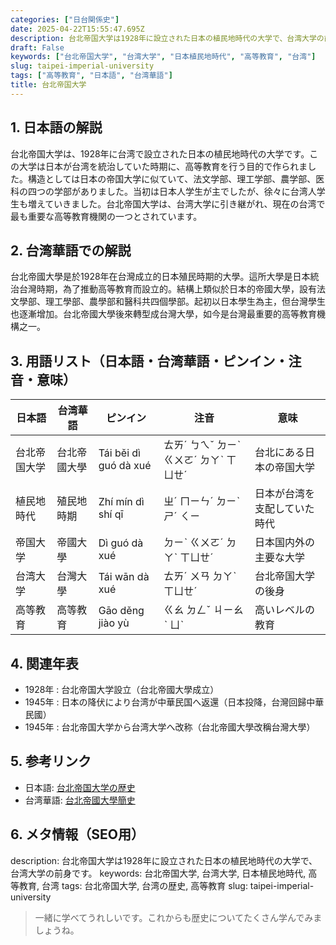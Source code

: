 ```yaml
---
categories: ["日台関係史"]
date: 2025-04-22T15:55:47.695Z
description: 台北帝国大学は1928年に設立された日本の植民地時代の大学で、台湾大学の前身です。
draft: False
keywords: ["台北帝国大学", "台湾大学", "日本植民地時代", "高等教育", "台湾"]
slug: taipei-imperial-university
tags: ["高等教育", "日本語", "台湾華語"]
title: 台北帝国大学
---
```




## 1. 日本語の解説
台北帝国大学は、1928年に台湾で設立された日本の植民地時代の大学です。この大学は日本が台湾を統治していた時期に、高等教育を行う目的で作られました。構造としては日本の帝国大学に似ていて、法文学部、理工学部、農学部、医科の四つの学部がありました。当初は日本人学生が主でしたが、徐々に台湾人学生も増えていきました。台北帝国大学は、台湾大学に引き継がれ、現在の台湾で最も重要な高等教育機関の一つとされています。

## 2. 台湾華語での解説
台北帝國大學是於1928年在台灣成立的日本殖民時期的大學。這所大學是日本統治台灣時期，為了推動高等教育而設立的。結構上類似於日本的帝國大學，設有法文學部、理工學部、農學部和醫科共四個學部。起初以日本學生為主，但台灣學生也逐漸增加。台北帝國大學後來轉型成台灣大學，如今是台灣最重要的高等教育機構之一。

## 3. 用語リスト（日本語・台湾華語・ピンイン・注音・意味）
| 日本語           | 台湾華語       | ピンイン         | 注音       | 意味                  |
|------------------|----------------|-----------------|-----------|-----------------------|
| 台北帝国大学     | 台北帝國大學   | Tái běi dì guó dà xué | ㄊㄞˊ ㄅㄟˇ ㄉㄧˋ ㄍㄨㄛˊ ㄉㄚˋ ㄒㄩㄝˊ | 台北にある日本の帝国大学 |
| 植民地時代       | 殖民地時期     | Zhí mín dì shí qī  | ㄓˊ ㄇㄧㄣˊ ㄉㄧˋ ㄕˊ ㄑㄧ              | 日本が台湾を支配していた時代 |
| 帝国大学         | 帝國大學       | Dì guó dà xué    | ㄉㄧˋ ㄍㄨㄛˊ ㄉㄚˋ ㄒㄩㄝˊ           | 日本国内外の主要な大学      |
| 台湾大学         | 台灣大學       | Tái wān dà xué   | ㄊㄞˊ ㄨㄢ ㄉㄚˋ ㄒㄩㄝˊ              | 台北帝国大学の後身         |
| 高等教育         | 高等教育       | Gāo děng jiào yù | ㄍㄠ ㄉㄥˇ ㄐㄧㄠˋ ㄩˋ               | 高いレベルの教育            |

## 4. 関連年表
- 1928年 : 台北帝国大学設立（台北帝國大學成立）
- 1945年 : 日本の降伏により台湾が中華民国へ返還（日本投降，台灣回歸中華民國）
- 1945年 : 台北帝国大学から台湾大学へ改称（台北帝國大學改稱台灣大學）

## 5. 参考リンク  
- 日本語: [台北帝国大学の歴史](https://www.u-tokyo.ac.jp/content/400006346.pdf)
- 台湾華語: [台北帝國大學簡史](https://www.ntu.edu.tw/about/history.html)

## 6. メタ情報（SEO用）
description: 台北帝国大学は1928年に設立された日本の植民地時代の大学で、台湾大学の前身です。
keywords: 台北帝国大学, 台湾大学, 日本植民地時代, 高等教育, 台湾
tags: 台北帝国大学, 台湾の歴史, 高等教育
slug: taipei-imperial-university

>一緒に学べてうれしいです。これからも歴史についてたくさん学んでみましょうね。
